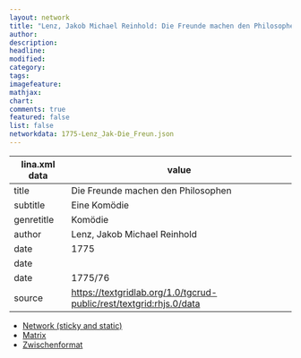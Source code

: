 ```yaml
---
layout: network
title: "Lenz, Jakob Michael Reinhold: Die Freunde machen den Philosophen (1775)"
author:
description:
headline:
modified:
category:
tags:
imagefeature: 
mathjax: 
chart: 
comments: true
featured: false
list: false
networkdata: 1775-Lenz_Jak-Die_Freun.json
---
```

lina.xml data  | value
------------- | -------------
title|Die Freunde machen den Philosophen
subtitle|Eine Komödie
genretitle|Komödie
author|Lenz, Jakob Michael Reinhold
date|1775
date|
date|1775/76
source|https://textgridlab.org/1.0/tgcrud-public/rest/textgrid:rhjs.0/data


* [Network (sticky and static)](/network155)
* [Matrix](/matrix155)
* [Zwischenformat](/lina155 )
